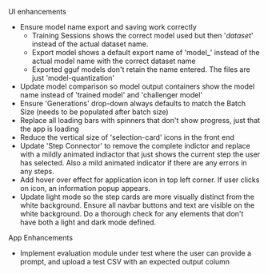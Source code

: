 
UI enhancements
* Ensure model name export and saving work correctly
    * Training Sessions shows the correct model used but then '_dataset_' instead of the actual dataset name.
    * Export model shows a default export name of 'model_' instead of the actual model name with the correct dataset name
    * Exported gguf models don't retain the name entered. The files are just 'model-quantization'
* Update model comparison so model output containers show the model name instead of 'trained model' and 'challenger model'
* Ensure 'Generations' drop-down always defaults to match the Batch Size (needs to be populated after batch size)
* Replace all loading bars with spinners that don't show progress, just that the app is loading 
* Reduce the vertical size of 'selection-card' icons in the front end
* Update 'Step Connector' to remove the complete indictor and replace with a mildly animated indiactor that just shows the current step the user has selected. Also a mild animated indicator if there are any errors in any steps.
* Add hover over effect for application icon in top left corner. If user clicks on icon, an information popup appears. 
* Update light mode so the step cards are more visually distinct from the white background. Ensure all navbar buttons and text are visible on the white background. Do a thorough check for any elements that don't have both a light and dark mode defined.

App Enhancements
* Implement evaluation module under test where the user can provide a prompt, and upload a test CSV with an expected output column
